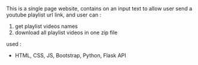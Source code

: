 This is a single page website, contains on an input text to allow user send a youtube playlist url link,
and user can : 
1. get playlist videos names
2. download all playlist videos in one zip file

used :
- HTML, CSS, JS, Bootstrap, Python, Flask API
